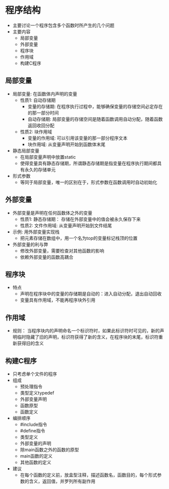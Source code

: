 # 程序结构
- 主要讨论一个程序包含多个函数时所产生的几个问题
- 主要内容
    - 局部变量
    - 外部变量
    - 程序块
    - 作用域
    - 构建C程序

## 局部变量
- 局部变量: 在函数体内声明的变量
    - 性质1: 自动存储期
        - 变量的存储期: 在程序执行过程中，能够确保变量的存储空间必定存在的那一部分时间
        - 自动存储期: 局部变量的存储空间是随着函数调用自动分配，随着函数返回收回分配
    - 性质2: 块作用域
        - 变量的作用域: 可以引用该变量的那一部分程序文本
        - 块作用域: 从变量声明开始到函数体末尾
- 静态局部变量
    - 在局部变量声明中放置static
    - 使得变量具有静态存储期，所谓静态存储期是指变量在程序执行期间都具有永久的存储单元
- 形式参数
    - 等同于局部变量，唯一的区别在于，形式参数在函数调用时自动初始化

## 外部变量
- 外部变量是声明在任何函数体之外的变量
    - 性质1: 静态存储期： 存储在外部变量中的值会被永久保存下来
    - 性质2: 文件作用域:  从变量声明开始到文件结尾
- 示例: 用外部变量实现栈
    - 把元素存储在数组中，用一个名为top的变量标记栈顶的位置
- 外部变量的利与弊
    - 修改外部变量，需要检查对其他函数的影响
    - 依赖外部变量的函数高耦合

## 程序块
- 特点
    - 声明在程序块中的变量的存储期是自动的：进入自动分配，退出自动回收
    - 变量具有作用域，不能再程序块外引用

## 作用域
- 规则： 当程序块内的声明命名一个标识符时，如果此标识符时可见的，新的声明临时隐藏了旧的声明，标识符获得了新的含义，在程序块的末尾，标识符重新获得旧的含义

## 构建C程序
- 只考虑单个文件的程序
- 组成
    - 预处理指令
    - 类型定义typedef
    - 外部变量声明
    - 函数原型
    - 函数定义
- 编排顺序
    - #include指令
    - #define指令
    - 类型定义
    - 外部变量的声明
    - 除main函数之外的函数的原型
    - main函数的定义
    - 其他函数的定义
- 建议
    - 在每个函数的定义前，放盒型注释，描述函数名，函数目的，每个形式参数的含义，返回值，并罗列所有副作用